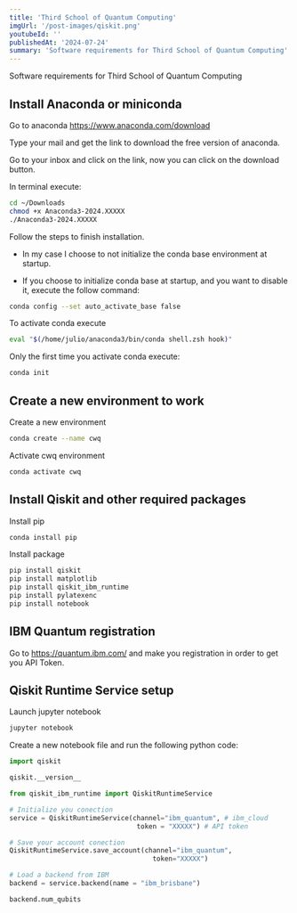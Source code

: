 ```yaml
---
title: 'Third School of Quantum Computing'
imgUrl: '/post-images/qiskit.png'
youtubeId: ''
publishedAt: '2024-07-24'
summary: 'Software requirements for Third School of Quantum Computing'
---
```


<!-- # Qiskit and Anaconda -->

Software requirements for Third School of Quantum Computing

## Install Anaconda or miniconda

Go to anaconda https://www.anaconda.com/download

Type your mail and get the link to download the free version of anaconda.

Go to your inbox and click on the link, now you can click on the download button.

In terminal execute:

```bash
cd ~/Downloads
chmod +x Anaconda3-2024.XXXXX
./Anaconda3-2024.XXXXX
```

Follow the steps to finish installation.

- In my case I choose to not initialize the conda base environment at startup.

- If you choose to initialize conda base at startup, and you want to disable it, execute the follow command:

```bash
conda config --set auto_activate_base false
```

To activate conda execute

```bash
eval "$(/home/julio/anaconda3/bin/conda shell.zsh hook)"
```

Only the first time you activate conda execute:

```bash
conda init
```

## Create a new environment to work

Create a new environment

```bash
conda create --name cwq
```

Activate cwq environment

```bash
conda activate cwq
```

## Install Qiskit and other required packages

Install pip

```bash
conda install pip
```

Install package

```bash
pip install qiskit
pip install matplotlib
pip install qiskit_ibm_runtime
pip install pylatexenc
pip install notebook
```

## IBM Quantum registration

Go to https://quantum.ibm.com/ and make you registration in order to get you API Token.

## Qiskit Runtime Service setup

Launch jupyter notebook

```bash
jupyter notebook
```

Create a new notebook file and run the following python code:

```python
import qiskit

qiskit.__version__

from qiskit_ibm_runtime import QiskitRuntimeService

# Initialize you conection
service = QiskitRuntimeService(channel="ibm_quantum", # ibm_cloud
                                token = "XXXXX") # API token

# Save your account conection
QiskitRuntimeService.save_account(channel="ibm_quantum",
                                    token="XXXXX")

# Load a backend from IBM
backend = service.backend(name = "ibm_brisbane")

backend.num_qubits
```
